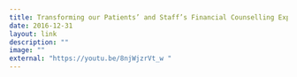 ```yaml
---
title: Transforming our Patients’ and Staff’s Financial Counselling Experience
date: 2016-12-31
layout: link
description: ""
image: ""
external: "https://youtu.be/8njWjzrVt_w "
---
```

